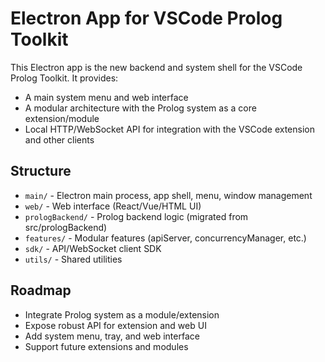 # Electron App for VSCode Prolog Toolkit

This Electron app is the new backend and system shell for the VSCode Prolog Toolkit. It provides:
- A main system menu and web interface
- A modular architecture with the Prolog system as a core extension/module
- Local HTTP/WebSocket API for integration with the VSCode extension and other clients

## Structure
- `main/` - Electron main process, app shell, menu, window management
- `web/` - Web interface (React/Vue/HTML UI)
- `prologBackend/` - Prolog backend logic (migrated from src/prologBackend)
- `features/` - Modular features (apiServer, concurrencyManager, etc.)
- `sdk/` - API/WebSocket client SDK
- `utils/` - Shared utilities

## Roadmap
- Integrate Prolog system as a module/extension
- Expose robust API for extension and web UI
- Add system menu, tray, and web interface
- Support future extensions and modules
